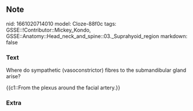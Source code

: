 ## Note
nid: 1661020714010
model: Cloze-88f0c
tags: GSSE::!Contributor::Mickey_Kondo, GSSE::Anatomy::Head_neck_and_spine::03._Suprahyoid_region
markdown: false

### Text
Where do sympathetic (vasoconstrictor) fibres to the submandibular
gland arise?
<div>
  {{c1::From the plexus around the facial artery.}}
</div>

### Extra

